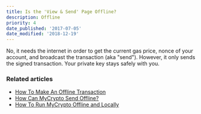 ```yaml
---
title: Is the 'View & Send' Page Offline?
description: Offline
priority: 4
date_published: '2017-07-05'
date_modified: '2018-12-19'
---
```


No, it needs the internet in order to get the current gas price, nonce of your account, and broadcast the transaction (aka "send"). However, it only sends the signed transaction. Your private key stays safely with you.

### Related articles

* [How To Make An Offline Transaction](/how-to/sending/how-to-make-an-offline-transaction)
* [How Can MyCrypto Send Offline?](/how-to/offline/is-the-view-and-send-page-offline)
* [How To Run MyCrypto Offline and Locally](/how-to/offline/how-to-run-mycrypto-offline-and-locally)
